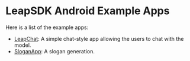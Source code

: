 LeapSDK Android Example Apps
===
Here is a list of the example apps:
* [LeapChat](LeapChat/): A simple chat-style app allowing the users to chat with the model.
* [SloganApp](SloganApp/): A slogan generation.
